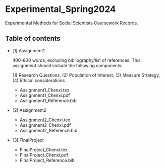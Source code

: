 # Experimental_Spring2024
Experimental Methods for Social Scientists Coursework Records.

## Table of contents
+ [1] Assignment1
  
  400-800 words, excluding bibliography/list of references. This assignment should include the following components:

  (1) Research Questions, (2) Population of Interest, (3) Measure Strategy, (4) Ethical considerations 
  
  + Assignment1_Chenxi.tex
  + Assignment1_Chenxi.pdf
  + Assignment1_Reference.bib
 
+ [2] Assignment2
  + Assignment2_Chenxi.tex
  + Assignment2_Chenxi.pdf
  + Assignment2_Reference.bib
 
+ [3] FinalProject
  + FinalProject_Chenxi.tex
  + FinalProject_Chenxi.pdf
  + FinalProject_Reference.bib

